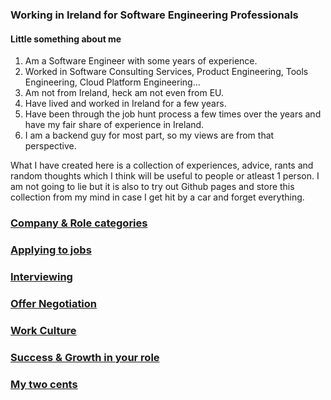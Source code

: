### Working in Ireland for Software Engineering Professionals

#### Little something about me
1. Am a Software Engineer with some years of experience.
2. Worked in Software Consulting Services, Product Engineering, Tools Engineering, Cloud Platform Engineering...
3. Am not from Ireland, heck am not even from EU.
4. Have lived and worked in Ireland for a few years.
5. Have been through the job hunt process a few times over the years and have my fair share of experience in Ireland.
6. I am a backend guy for most part, so my views are from that perspective.

What I have created here is a collection of experiences, advice, rants and random thoughts which I think will be useful to people or atleast 1 person. I am not going to lie but it is also to try out Github pages and store this collection from my mind in case I get hit by a car and forget everything. 

### [Company & Role categories](./subtopics/categories.md)
### [Applying to jobs](./subtopics/apply.md)
### [Interviewing](./subtopics/interview.md)
### [Offer Negotiation](./subtopics/negotiation.md)
### [Work Culture](./subtopics/culture.md)
### [Success & Growth in your role](./subtopics/success.md)
### [My two cents](./subtopics/cents2.md)